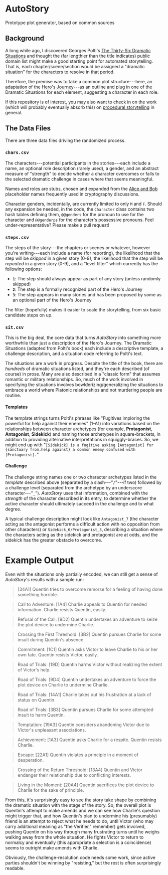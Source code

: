 # AutoStory
Prototype plot generator, based on common sources

## Background

A long while ago, I discovered Georges Polti's [The Thirty-Six Dramatic Situations](https://en.wikipedia.org/wiki/The_Thirty-Six_Dramatic_Situations) and thought the (far lengthier than the title indicates) public domain list might make a good starting point for automated storytelling.  That is, each chapter/scene/section would be assigned a "dramatic situation" for the characters to resolve in that period.

Therefore, the premise was to take a common plot structure---here, an adaptation of the [Hero's Journey](https://en.wikipedia.org/wiki/Hero%27s_journey)---as an outline and plug in one of the Dramatic Situations for each element, suggesting a character in each role.

If this repository is of interest, you may also want to check in on the work (which will probably eventually absorb this) on [procedural storytelling](https://github.com/jcolag/ProceduralStories) in general.

## The Data Files

There are three data files driving the randomized process.

### `chars.csv`

The characters---potential participants in the stories---each include a name, an optional role description (rarely used), a gender, and an abstract measure of "strength" to decide whether a character overcomes or falls to the selected dramatic challenge in cases where that seems meaningful.

Names and roles are stubs, chosen and expanded from the [Alice and Bob](https://en.wikipedia.org/wiki/Alice_and_Bob) placeholder names frequently used in cryptography discussions.

Character genders, incidentally, are currently limited to only `M` and `F`.  Should any expansion be needed, in the code, the `Character` class contains two hash tables defining them, `@@genders` for the pronoun to use for the character and `@@genderps` for the character's possessive pronouns.  Feel under-representative?  Please make a pull request!

### `steps.csv`

The steps of the story---the chapters or scenes or whatever, however you're writing---each include a name (for reporting), the likelihood that the step will be _skipped_ in a given story (0-9), the likelihood that the step will be _repeated_ in a given story (0-9), and a "level filter" which currently has the following options:

 - __`1`__:  The step should always appear as part of any story (unless randomly skipped)
 - __`2`__:  The step is a formally recognized part of the Hero's Journey
 - __`3`__:  The step appears in many stories and has been proposed by some as an optional part of the Hero's Journey

The filter (hopefully) makes it easier to scale the storytelling, from six basic candidate steps on up.

### `sit.csv`

This is the big deal, the core data that turns _AutoStory_ into something more worthwhile than just a description of the Hero's Journey.  The Dramatic Situations (adapted from Polti's book) each include a descriptive template, a challenge description, and a situation code referring to Polti's text.

The situations are a work in progress.  Despite the title of the book, there are _hundreds_ of dramatic situations listed, and they're each described (of course) in prose.  Many are also described in a "classic form" that assumes romantic or military relationships.  So, much of the work involved in specifying the situations involves bowlderizing/generalizing the situations to embrace a world where Platonic relationships and not murdering people are routine.

#### Templates

The template strings turns Polti's phrases like "Fugitives imploring the powerful for help against their enemies" (1-A1) into variations based on the relationships between character archetypes (for example, __Protagonist__, __Antagonist__, __Sidekick__) and naming those archetypes in square-brackets, in addition to providing alternative interpretations in squiggly-braces.  So, we might end up with "`[Sidekick] is a fugitive asking [Antagonist] for {sanctuary from,help against} a common enemy confused with [Protagonist].`"

#### Challenge

The challenge string names one or two character archetypes listed in the _template_ described above (separated by a slash---"`/`"---if two) followed by a challenge level (separated from the archetype by an underscore character---"`_`").  _AutoStory_ uses that information, combined with the _strength_ of the character described in its entry, to determine whether the active character should ultimately succeed in the challenge and to what degree.

A typical challenge description might look like `Antagonist_7` (the character acting as the antagonist performs a difficult action with no opposition from other characters) or `Sidekick_6/Protagonist_3`, describing a situation where the characters acting as the sidekick and protagonist are at odds, and the sidekick has the greater obstacle to overcome.

# Example Output

Even with the situations only partially encoded, we can still get a sense of _AutoStory_'s results with a sample run:

> [34A1] Quentin tries to overcome remorse for a feeling of having done something horrible.

> Call to Adventure:  [1A4] Charlie appeals to Quentin for needed information.  Charlie resists Quentin, easily.

> Refusal of the Call:  [9D2] Quentin undertakes an adventure to seize the plot device to undermine Charlie.

> Crossing the First Threshold:  [3B2] Quentin pursues Charlie for some insult during Quentin's absence.

> Commitment:  [1C1] Quentin asks Victor to leave Charlie to his or her own fate.  Quentin resists Victor, easily.

> Road of Trials:  [19D] Quentin harms Victor without realizing the extent of Victor's help.

> Road of Trials:  [9D4] Quentin undertakes an adventure to force the plot device on Charlie to undermine Charlie.

> Road of Trials:  [14A1] Charlie takes out his frustration at a lack of status on Quentin.

> Road of Trials:  [3B3] Quentin pursues Charlie for some attempted insult to harm Quentin.

> Temptation:  [19A3] Quentin considers abandoning Victor due to Victor's unpleasant associations.

> Achievement:  [1A3] Quentin asks Charlie for a respite.  Quentin resists Charlie.

> Escape:  [22A1] Quentin violates a principle in a moment of desperation.

> Crossing of the Return Threshold:  [13A4] Quentin and Victor endanger their relationship due to conflicting interests.

> Living in the Moment:  [20A4] Quentin sacrifices the plot device to Charlie for the sake of principle.

From this, it's surprisingly easy to see the story take shape by combining the dramatic situation with the stage of the story.  So, the overall plot is Quentin's attempt to make amends and we can see how Charlie's question might trigger that, and how Quentin's plan to undermine his (presumably) friend is an attempt to reject what he needs to do, until Victor (who may carry additional meaning as "the Verifier," remember) gets involved, pushing Quentin on his way through many frustrating turns until he weighs walking away from the whole situation.  He fights Victor to return to normalcy and eventually (this appropriate a selection is a coincidence) seems to outright make amends with Charlie.

Obviously, the challenge-resolution code needs some work, since active parties shouldn't be winning by "resisting," but the rest is often surprisingly readable.

